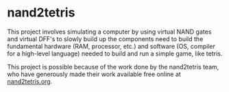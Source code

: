# nand2tetris
This project involves simulating a computer by using virtual NAND gates and virtual DFF's to slowly build up the components need to build the fundamental hardware (RAM, processor, etc.) and software (OS, compiler for a high-level language) needed to build and run a simple game, like tetris.

This project is possible because of the work done by the nand2tetris team, who have generously made their work available free online  at [nand2tetris.org](http://nand2tetris.org "nand2tetris").

